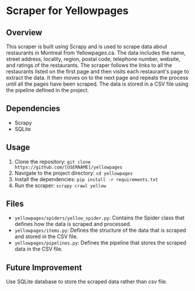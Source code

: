 <h1>Scraper for Yellowpages</h1>
<h2>Overview</h2>
<p>This scraper is built using Scrapy and is used to scrape data about restaurants in Montreal from Yellowpages.ca. The data includes the name, street address, locality, region, postal code, telephone number, website, and ratings of the restaurants. The scraper follows the links to all the restaurants listed on the first page and then visits each restaurant's page to extract the data. It then moves on to the next page and repeats the process until all the pages have been scraped. The data is stored in a CSV file using the pipeline defined in the project.</p>
<h2>Dependencies</h2>
<ul>
  <li>Scrapy</li>
  <li>SQLite</li>
</ul>
<h2>Usage</h2>
<ol>
  <li>Clone the repository: <code>git clone https://github.com/[USERNAME]/yellowpages</code></li>
  <li>Navigate to the project directory: <code>cd yellowpages</code></li>
  <li>Install the dependencies: <code>pip install -r requirements.txt</code></li>
  <li>Run the scraper: <code>scrapy crawl yellow</code></li>
</ol>
<h2>Files</h2>
<ul>
  <li><code>yellowpages/spiders/yellow_spider.py</code>: Contains the Spider class that defines how the data is scraped and processed.</li>
  <li><code>yellowpages/items.py</code>: Defines the structure of the data that is scraped and stored in the CSV file.</li>
  <li><code>yellowpages/pipelines.py</code>: Defines the pipeline that stores the scraped data in the CSV file.</li>
</ul>

<h2> Future Improvement </h2>
<p> Use SQLite database to store the scraped data rather than csv file.
